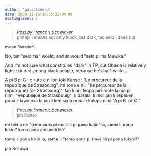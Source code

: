 ```yaml
---
author: "galactonerd"
date: 2008-11-16T18:53:25+00:00
nestinglevel: 3
---
```

> [_Post by Francois Schwicker_](/QcO5Cbcr/jan-lawa-sin-pi-ma-mewika#post14)  
> pimeja : means not only black, but dark, too.selo : does not  
> 

mean "border".  
  
No, but "selo ma" would, and so would "selo pi ma Mewika."  
  
And I'm not sure what constitutes "dark" in TP, but Obama is relatively  
light-skinned among black people, because he's half-white...  
  
A pi B pi C : o kute e ni lon toki Kanse : "Le procureur de la  
république de Strasbourg". mi sona e ni : "(le procureur de la  
république) (de Strasbourg)". tan li ni : tenpo pini mute la ma pi  
nimi  "République de Strasbourg"  li pakala  li moli.jan li kepeken  
pona e lawa ona la jan li ken sona pona e kulupu nimi "A pi B  pi  C "  

> [_Post by Francois Schwicker_](/QcO5Cbcr/jan-lawa-sin-pi-ma-mewika#post14)  
> jan Kanso  
> 

mi toki e ni: "tomo sona pi meli lili pi pona lukin" la, seme li pona  
lukin? tomo sona anu meli lili?  
  
tomo li pona lukin la, seme li "tomo sona pi (meli lili pi pona lukin)?"  
  
jan Sosuwa